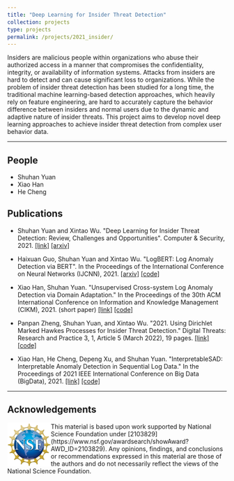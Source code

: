 ```yaml
---
title: "Deep Learning for Insider Threat Detection"
collection: projects
type: projects
permalink: /projects/2021_insider/
---
```



Insiders are malicious people within organizations who abuse their authorized access in a manner that compromises the confidentiality, integrity, or availability of information systems. Attacks from insiders are hard to detect and can cause significant loss to organizations. While the problem of insider threat detection has been studied for a long time, the traditional machine learning-based detection approaches, which heavily rely on feature engineering, are hard to accurately capture the behavior difference between insiders and normal users due to the dynamic and adaptive nature of insider threats. This project aims to develop novel deep learning approaches to achieve insider threat detection from complex user behavior data. 

---

## People

- Shuhan Yuan
- Xiao Han
- He Cheng

## Publications

- Shuhan Yuan and Xintao Wu.  "Deep Learning for Insider Threat Detection: Review, Challenges and Opportunities". Computer & Security, 2021. [\[link\]](https://doi.org/10.1016/j.cose.2021.102221) [\[arxiv\]](https://arxiv.org/abs/2005.12433)

- Haixuan Guo, Shuhan Yuan and Xintao Wu. "LogBERT: Log Anomaly Detection via BERT". In the Proceedings of the International Conference on Neural Networks (IJCNN), 2021. [\[arxiv\]](https://arxiv.org/abs/2103.04475) [\[code\]](https://github.com/HelenGuohx/logbert)

- Xiao Han, Shuhan Yuan. "Unsupervised Cross-system Log Anomaly Detection via Domain Adaptation." In the Proceedings of the 30th ACM International Conference on Information and Knowledge Management (CIKM), 2021. (short paper) [\[link\]](https://dl.acm.org/doi/abs/10.1145/3459637.3482209) [\[code\]](https://github.com/hanxiao0607/LogTAD)

- Panpan Zheng, Shuhan Yuan, and Xintao Wu. "2021. Using Dirichlet Marked Hawkes Processes for Insider Threat Detection." Digital Threats: Research and Practice 3, 1, Article 5 (March 2022), 19 pages. [\[link\]](https://dl.acm.org/doi/full/10.1145/3457908) [\[code\]](https://github.com/PanpanZheng/DMHP)

- Xiao Han, He Cheng, Depeng Xu, and Shuhan Yuan. "InterpretableSAD: Interpretable Anomaly Detection in Sequential Log Data." In the Proceedings of 2021 IEEE International Conference on Big Data (BigData), 2021. [\[link\]](https://ieeexplore.ieee.org/abstract/document/9671642) [\[code\]](https://github.com/hanxiao0607/InterpretableSAD)


---

## Acknowledgements
<img style="float: left;" width="100" src="/images/NSF_Logo.png">
<!-- ![image](/images/NSF_Logo.png){: width: 200px; style="float: left"} -->
This material is based upon work supported by National Science Foundation under [2103829](https://www.nsf.gov/awardsearch/showAward?AWD_ID=2103829). Any opinions, findings, and conclusions or recommendations expressed in this material are those of the authors and do not necessarily reflect the views of the National Science Foundation.